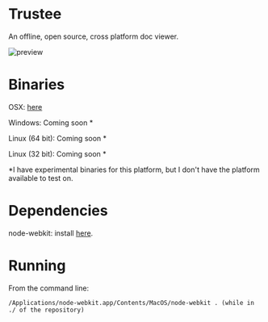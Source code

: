 Trustee
=======

An offline, open source, cross platform doc viewer.

![preview](http://i.imgur.com/ShbzHCo.png "Preview")
 
Binaries
===========
OSX: [here](https://www.dropbox.com/s/6o48xuflb7pw991/Trustee.app.zip)

Windows: Coming soon *

Linux (64 bit): Coming soon *

Linux (32 bit): Coming soon *


*I have experimental binaries for this platform, but I don't have the platform available to test on.

Dependencies
============

node-webkit: install [here](https://github.com/rogerwang/node-webkit).

Running
=======

From the command line:

    /Applications/node-webkit.app/Contents/MacOS/node-webkit . (while in ./ of the repository)
